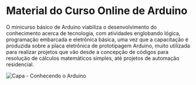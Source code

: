 # Material do Curso Online de Arduino

O minicurso básico de Arduino viabiliza o desenvolvimento do conhecimento acerca de tecnologia, com atividades englobando lógica, programação embarcada e eletrônica básica, uma vez que a capacitação é produzida sobre a placa eletrônica de prototipagem Arduino, muito utilizada para realizar projetos que vão desde a concepção de códigos para resolução de cálculos matemáticos simples, até projetos de automação residencial.

![Capa - Conhecendo o Arduino](https://user-images.githubusercontent.com/77749126/129088605-7f3f5502-dcc8-4efd-b7b1-50458987eff4.jpg)
